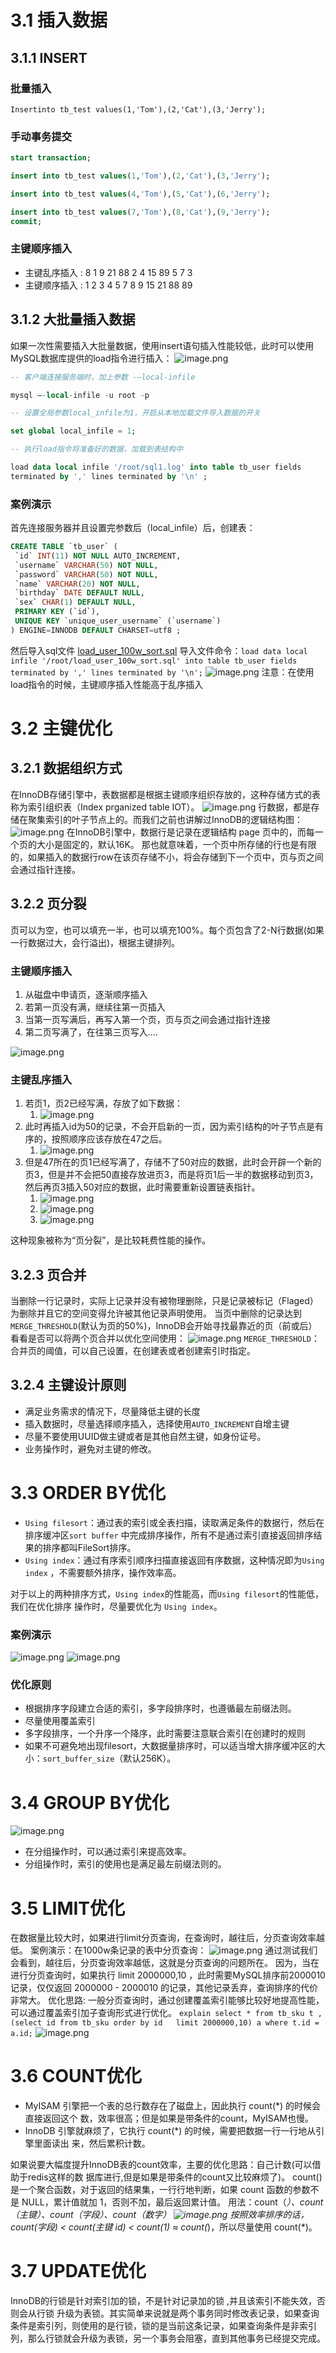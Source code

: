 # 3.1 插入数据
## 3.1.1 INSERT
### 批量插入
`Insertinto tb_test values(1,'Tom'),(2,'Cat'),(3,'Jerry');`
### 手动事务提交
```sql
start transaction;

insert into tb_test values(1,'Tom'),(2,'Cat'),(3,'Jerry');

insert into tb_test values(4,'Tom'),(5,'Cat'),(6,'Jerry');

insert into tb_test values(7,'Tom'),(8,'Cat'),(9,'Jerry');
commit;
```
### 主键顺序插入

- 主键乱序插入 : 8 1 9 21 88 2 4 15 89 5 7 3 
- 主键顺序插入 : 1 2 3 4 5 7 8 9 15 21 88 89
## 3.1.2 大批量插入数据
如果一次性需要插入大批量数据，使用insert语句插入性能较低，此时可以使用MySQL数据库提供的load指令进行插入：
![image.png](https://cdn.nlark.com/yuque/0/2023/png/35653686/1683607992162-fb2710e0-2ffd-49be-9f0e-f71ff937e93a.png#averageHue=%23365366&clientId=ud5bcfa08-4c4d-4&from=paste&height=419&id=ue46c35b5&originHeight=419&originWidth=2006&originalType=binary&ratio=1&rotation=0&showTitle=false&size=991812&status=done&style=none&taskId=u3fe563d4-8543-4c91-851d-aa91a80681b&title=&width=2006)
```sql
-- 客户端连接服务端时，加上参数 -–local-infile

mysql –-local-infile -u root -p

-- 设置全局参数local_infile为1，开启从本地加载文件导入数据的开关

set global local_infile = 1;

-- 执行load指令将准备好的数据，加载到表结构中

load data local infile '/root/sql1.log' into table tb_user fields 
terminated by ',' lines terminated by '\n' ; 

```
### 案例演示
首先连接服务器并且设置完参数后（local_infile）后，创建表：
```sql
CREATE TABLE `tb_user` (
 `id` INT(11) NOT NULL AUTO_INCREMENT,
 `username` VARCHAR(50) NOT NULL,
 `password` VARCHAR(50) NOT NULL,
 `name` VARCHAR(20) NOT NULL,
 `birthday` DATE DEFAULT NULL,
 `sex` CHAR(1) DEFAULT NULL,
 PRIMARY KEY (`id`),
 UNIQUE KEY `unique_user_username` (`username`)
) ENGINE=INNODB DEFAULT CHARSET=utf8 ;
```
然后导入sql文件 [load_user_100w_sort.sql](https://www.yuque.com/attachments/yuque/0/2023/sql/35653686/1683609019369-904f5608-c30a-4ed7-ab6b-68519c9f32fe.sql?_lake_card=%7B%22src%22%3A%22https%3A%2F%2Fwww.yuque.com%2Fattachments%2Fyuque%2F0%2F2023%2Fsql%2F35653686%2F1683609019369-904f5608-c30a-4ed7-ab6b-68519c9f32fe.sql%22%2C%22name%22%3A%22load_user_100w_sort.sql%22%2C%22size%22%3A57650380%2C%22ext%22%3A%22sql%22%2C%22source%22%3A%22%22%2C%22status%22%3A%22done%22%2C%22download%22%3Atrue%2C%22taskId%22%3A%22u694ba945-9e87-484d-8bd5-048dfea12b3%22%2C%22taskType%22%3A%22upload%22%2C%22type%22%3A%22%22%2C%22__spacing%22%3A%22both%22%2C%22mode%22%3A%22title%22%2C%22id%22%3A%22ua966eff0%22%2C%22margin%22%3A%7B%22top%22%3Atrue%2C%22bottom%22%3Atrue%7D%2C%22card%22%3A%22file%22%7D)
导入文件命令：`load data local infile '/root/load_user_100w_sort.sql' into table tb_user fields terminated by ',' lines terminated by '\n';`
![image.png](https://cdn.nlark.com/yuque/0/2023/png/35653686/1683609093736-d6de9cd9-bb45-4feb-866d-9616d8806cfa.png#averageHue=%231f1e1d&clientId=ud5bcfa08-4c4d-4&from=paste&height=164&id=uf0661ba7&originHeight=164&originWidth=1089&originalType=binary&ratio=1&rotation=0&showTitle=false&size=12613&status=done&style=none&taskId=u5f7b9a01-21b0-4474-b843-236e569e29f&title=&width=1089)
注意：在使用load指令的时候，主键顺序插入性能高于乱序插入
# 3.2 主键优化
## 3.2.1 数据组织方式
在InnoDB存储引擎中，表数据都是根据主键顺序组织存放的，这种存储方式的表称为索引组织表（Index prganized table IOT）。
![image.png](https://cdn.nlark.com/yuque/0/2023/png/35653686/1683609402461-829339dc-02a4-4831-94b1-5b409055e0a1.png#averageHue=%23fcf5f0&clientId=ucef10360-43a8-4&from=paste&height=694&id=u2760d860&originHeight=694&originWidth=1904&originalType=binary&ratio=1&rotation=0&showTitle=false&size=382814&status=done&style=none&taskId=u68d8ccd7-ef39-44bc-b78d-9aa7c100445&title=&width=1904)
行数据，都是存储在聚集索引的叶子节点上的。而我们之前也讲解过InnoDB的逻辑结构图：
![image.png](https://cdn.nlark.com/yuque/0/2023/png/35653686/1683609468037-e38a3029-ff5e-4fbe-bce7-26a0c6dec812.png#averageHue=%239fc671&clientId=ucef10360-43a8-4&from=paste&height=775&id=u24b2387a&originHeight=775&originWidth=1875&originalType=binary&ratio=1&rotation=0&showTitle=false&size=393317&status=done&style=none&taskId=u829e35f8-d598-458b-b8fe-d839ceb3344&title=&width=1875)
在InnoDB引擎中，数据行是记录在逻辑结构 page 页中的，而每一个页的大小是固定的，默认16K。 那也就意味着，一个页中所存储的行也是有限的，如果插入的数据行row在该页存储不小，将会存储到下一个页中，页与页之间会通过指针连接。
## 3.2.2 页分裂
页可以为空，也可以填充一半，也可以填充100%。每个页包含了2-N行数据(如果一行数据过大，会行溢出)，根据主键排列。
### 主键顺序插入

1. 从磁盘中申请页，逐渐顺序插入
2. 若第一页没有满，继续往第一页插入
3. 当第一页写满后，再写入第一个页，页与页之间会通过指针连接
4. 第二页写满了，在往第三页写入....

![image.png](https://cdn.nlark.com/yuque/0/2023/png/35653686/1683609782965-f0654815-6201-417e-925c-5f8d3cda8a33.png#averageHue=%23f6dab8&clientId=ucef10360-43a8-4&from=paste&height=155&id=u255996d7&originHeight=155&originWidth=1263&originalType=binary&ratio=1&rotation=0&showTitle=false&size=101360&status=done&style=none&taskId=u833c38fa-1441-40a9-8c01-194cc27b4d0&title=&width=1263)
### 主键乱序插入

1. 若页1，页2已经写满，存放了如下数据：
   1. ![image.png](https://cdn.nlark.com/yuque/0/2023/png/35653686/1683609905001-48e88274-4814-4c01-affa-1a93e13464a0.png#averageHue=%23b9eba3&clientId=ucef10360-43a8-4&from=paste&height=206&id=u1cb6dc64&originHeight=206&originWidth=1273&originalType=binary&ratio=1&rotation=0&showTitle=false&size=129585&status=done&style=none&taskId=u408f2d94-23fb-4413-9328-18d70822dd1&title=&width=1273)
2. 此时再插入id为50的记录，不会开启新的一页，因为索引结构的叶子节点是有序的，按照顺序应该存放在47之后。
   1. ![image.png](https://cdn.nlark.com/yuque/0/2023/png/35653686/1683609967969-312ded27-6a76-4e7e-be47-e81e118b3483.png#averageHue=%23fdfaf6&clientId=ucef10360-43a8-4&from=paste&height=469&id=u6dd37af8&originHeight=469&originWidth=1254&originalType=binary&ratio=1&rotation=0&showTitle=false&size=150085&status=done&style=none&taskId=u29d901d8-03b9-4bc0-aac3-5bb122e02a8&title=&width=1254)
3. 但是47所在的页1已经写满了，存储不了50对应的数据，此时会开辟一个新的页3，但是并不会把50直接存放进页3，而是将页1后一半的数据移动到页3，然后再页3插入50对应的数据，此时需要重新设置链表指针。
   1. ![image.png](https://cdn.nlark.com/yuque/0/2023/png/35653686/1683610052314-88fb6069-8cb9-4ff9-9fd2-8dd64a12ad9b.png#averageHue=%23f7d9b6&clientId=ucef10360-43a8-4&from=paste&height=136&id=ub5f06a8e&originHeight=136&originWidth=1299&originalType=binary&ratio=1&rotation=0&showTitle=false&size=89444&status=done&style=none&taskId=u33683621-bd57-4c5b-9b40-101dac32ef3&title=&width=1299)
   2. ![image.png](https://cdn.nlark.com/yuque/0/2023/png/35653686/1683610060116-c4bab20b-c6b7-46f7-9640-1373c19f1aa5.png#averageHue=%23f5d9b6&clientId=ucef10360-43a8-4&from=paste&height=289&id=u941d4ac8&originHeight=289&originWidth=1300&originalType=binary&ratio=1&rotation=0&showTitle=false&size=191553&status=done&style=none&taskId=uf67546ab-ae95-4e7b-91e3-fb931944c4f&title=&width=1300)
   3. ![image.png](https://cdn.nlark.com/yuque/0/2023/png/35653686/1683610065925-04e05375-5514-4e25-9009-5d34acbe2784.png#averageHue=%23f6dbba&clientId=ucef10360-43a8-4&from=paste&height=156&id=ud9e410de&originHeight=156&originWidth=1278&originalType=binary&ratio=1&rotation=0&showTitle=false&size=97778&status=done&style=none&taskId=u1271070c-b5ac-43c5-81ce-e547d45e3cf&title=&width=1278)

这种现象被称为“页分裂”，是比较耗费性能的操作。
## 3.2.3 页合并
当删除一行记录时，实际上记录并没有被物理删除，只是记录被标记（Flaged）为删除并且它的空间变得允许被其他记录声明使用。
当页中删除的记录达到`MERGE_THRESHOLD`(默认为页的50%)，InnoDB会开始寻找最靠近的页（前或后）看看是否可以将两个页合并以优化空间使用：
![image.png](https://cdn.nlark.com/yuque/0/2023/png/35653686/1683610374550-af831cba-553f-4748-a402-4265ad41a5ff.png#averageHue=%23fdf4ec&clientId=ucef10360-43a8-4&from=paste&height=847&id=u2b43d776&originHeight=847&originWidth=1309&originalType=binary&ratio=1&rotation=0&showTitle=false&size=247314&status=done&style=none&taskId=ubc11950c-e08a-4fbc-b8d8-e9e8fb7f7d9&title=&width=1309)
`MERGE_THRESHOLD`：合并页的阈值，可以自己设置，在创建表或者创建索引时指定。
## 3.2.4 主键设计原则

- 满足业务需求的情况下，尽量降低主键的长度
- 插入数据时，尽量选择顺序插入，选择使用`AUTO_INCREMENT`自增主键
- 尽量不要使用UUID做主键或者是其他自然主键，如身份证号。
- 业务操作时，避免对主键的修改。
# 3.3 ORDER BY优化

- `Using filesort`：通过表的索引或全表扫描，读取满足条件的数据行，然后在排序缓冲区`sort buffer` 中完成排序操作，所有不是通过索引直接返回排序结果的排序都叫FileSort排序。
- `Using index`：通过有序索引顺序扫描直接返回有序数据，这种情况即为`Using index` ，不需要额外排序，操作效率高。

对于以上的两种排序方式，`Using index`的性能高，而`Using filesort`的性能低，我们在优化排序 操作时，尽量要优化为 `Using index`。
### 案例演示
![image.png](https://cdn.nlark.com/yuque/0/2023/png/35653686/1683611736658-a5a874ee-c7c7-40f1-86a8-8e4404923b51.png#averageHue=%2323201f&clientId=u9af40d10-51e2-4&from=paste&height=844&id=u33bc6068&originHeight=844&originWidth=1308&originalType=binary&ratio=1&rotation=0&showTitle=false&size=90694&status=done&style=none&taskId=u06cf541b-4436-4767-b97b-b3f14b220d1&title=&width=1308)
![image.png](https://cdn.nlark.com/yuque/0/2023/png/35653686/1683612032954-2131997a-7e4f-44b1-b642-970cb7684dd2.png#averageHue=%23fcf7f3&clientId=uf0c5a411-0468-4&from=paste&height=622&id=uce871fb7&originHeight=622&originWidth=1380&originalType=binary&ratio=1&rotation=0&showTitle=false&size=96357&status=done&style=none&taskId=u907f9f2b-7345-4a52-8ecb-6e0dadfe555&title=&width=1380)
### 优化原则

- 根据排序字段建立合适的索引，多字段排序时，也遵循最左前缀法则。
- 尽量使用覆盖索引
- 多字段排序，一个升序一个降序，此时需要注意联合索引在创建时的规则
- 如果不可避免地出现filesort，大数据量排序时，可以适当增大排序缓冲区的大小：`sort_buffer_size`（默认256K）。
# 3.4 GROUP BY优化
![image.png](https://cdn.nlark.com/yuque/0/2023/png/35653686/1683612718935-72f18e62-e500-44ce-a1b0-d168f19c9205.png#averageHue=%23221f1f&clientId=uc23355bd-aaeb-4&from=paste&height=587&id=u3e630d21&originHeight=587&originWidth=1553&originalType=binary&ratio=1&rotation=0&showTitle=false&size=69887&status=done&style=none&taskId=ua4b6a9d1-f0e0-40c7-a4ab-d7677710c4f&title=&width=1553)

- 在分组操作时，可以通过索引来提高效率。
- 分组操作时，索引的使用也是满足最左前缀法则的。
# 3.5 LIMIT优化
在数据量比较大时，如果进行limit分页查询，在查询时，越往后，分页查询效率越低。
案例演示：在1000w条记录的表中分页查询：
![image.png](https://cdn.nlark.com/yuque/0/2023/png/35653686/1683613643399-0e3dace1-69db-4bcd-a07a-9f5f76051b97.png#averageHue=%23203243&clientId=uc23355bd-aaeb-4&from=paste&height=400&id=uf6057ea8&originHeight=400&originWidth=611&originalType=binary&ratio=1&rotation=0&showTitle=false&size=162559&status=done&style=none&taskId=uedf487b9-e813-40bf-a871-a8d986ae5e7&title=&width=611)
通过测试我们会看到，越往后，分页查询效率越低，这就是分页查询的问题所在。 因为，当在进行分页查询时，如果执行 limit 2000000,10 ，此时需要MySQL排序前2000010 记录，仅仅返回 2000000 - 2000010 的记录，其他记录丢弃，查询排序的代价非常大。
优化思路: 一般分页查询时，通过创建覆盖索引能够比较好地提高性能，可以通过覆盖索引加子查询形式进行优化。
`explain select * from tb_sku t , (select id from tb_sku order by id   limit 2000000,10) a where t.id = a.id;`
![image.png](https://cdn.nlark.com/yuque/0/2023/png/35653686/1683613956369-4c97005e-aca8-475a-9616-1a5b7b9d868c.png#averageHue=%2323211f&clientId=uc23355bd-aaeb-4&from=paste&height=146&id=u691e3e22&originHeight=146&originWidth=1094&originalType=binary&ratio=1&rotation=0&showTitle=false&size=15506&status=done&style=none&taskId=u030072e4-f7e3-4ccb-ade4-8937aadd705&title=&width=1094)
# 3.6 COUNT优化

- MyISAM 引擎把一个表的总行数存在了磁盘上，因此执行 count(*) 的时候会直接返回这个 数，效率很高；但是如果是带条件的count，MyISAM也慢。
- InnoDB 引擎就麻烦了，它执行 count(*) 的时候，需要把数据一行一行地从引擎里面读出 来，然后累积计数。

如果说要大幅度提升InnoDB表的count效率，主要的优化思路：自己计数(可以借助于redis这样的数 据库进行,但是如果是带条件的count又比较麻烦了)。
count() 是一个聚合函数，对于返回的结果集，一行行地判断，如果 count 函数的参数不是 NULL，累计值就加 1，否则不加，最后返回累计值。 
用法：count（*）、count（主键）、count（字段）、count（数字）
![image.png](https://cdn.nlark.com/yuque/0/2023/png/35653686/1683614139218-51f59b2e-4cbd-4f4b-b5c4-c7fc67d99bf8.png#averageHue=%23e1cbb3&clientId=u6e2adefd-d37f-4&from=paste&height=601&id=u70937d40&originHeight=601&originWidth=883&originalType=binary&ratio=1&rotation=0&showTitle=false&size=159858&status=done&style=none&taskId=u66731ed6-c3bd-4749-8a4b-6f61a743126&title=&width=883)
按照效率排序的话，count(字段) < count(主键 id) < count(1) ≈ count(*)，所以尽量使用 count(*)。
# 3.7 UPDATE优化
InnoDB的行锁是针对索引加的锁，不是针对记录加的锁 ,并且该索引不能失效，否则会从行锁 升级为表锁。其实简单来说就是两个事务同时修改表记录，如果查询条件是索引列，则使用的是行锁，锁的是当前这条记录，如果查询条件是非索引列，那么行锁就会升级为表锁，另一个事务会阻塞，直到其他事务已经提交完成。


